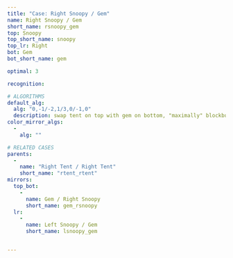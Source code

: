 ```yaml
---
title: "Case: Right Snoopy / Gem"
name: Right Snoopy / Gem
short_name: rsnoopy_gem
top: Snoopy
top_short_name: snoopy
top_lr: Right
bot: Gem
bot_short_name: gem

optimal: 3

recognition:

# ALGORITHMS
default_alg:
  alg: "0,-1/-2,1/3,0/-1,0"
  description: swap tent on top with gem on bottom, "maximally" blockbuild to get tent/tent
color_mirror_algs:
  -
    alg: ""

# RELATED CASES
parents:
  -
    name: "Right Tent / Right Tent"
    short_name: "rtent_rtent"
mirrors:
  top_bot:
    -
      name: Gem / Right Snoopy
      short_name: gem_rsnoopy
  lr:
    -
      name: Left Snoopy / Gem
      short_name: lsnoopy_gem


---
```


